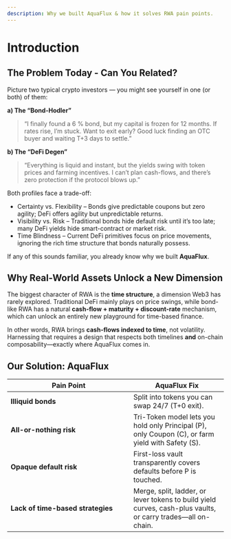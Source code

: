 ```yaml
---
description: Why we built AquaFlux & how it solves RWA pain points.
---
```


# Introduction

## The Problem Today - Can You Related?

Picture two typical crypto investors — you might see yourself in one (or both) of them:

**a) The “Bond-Hodler”**

> “I finally found a 6 % bond, but my capital is frozen for 12 months. If rates rise, I’m stuck. Want to exit early? Good luck finding an OTC buyer and waiting T+3 days to settle.”

**b) The “DeFi Degen”**

> “Everything is liquid and instant, but the yields swing with token prices and farming incentives. I can’t plan cash-flows, and there’s zero protection if the protocol blows up.”

Both profiles face a trade-off:

* Certainty vs. Flexibility – Bonds give predictable coupons but zero agility; DeFi offers agility but unpredictable returns.
* Visibility vs. Risk – Traditional bonds hide default risk until it’s too late; many DeFi yields hide smart-contract or market risk.
* Time Blindness – Current DeFi primitives focus on price movements, ignoring the rich time structure that bonds naturally possess.

If any of this sounds familiar, you already know why we built **AquaFlux**.

## Why Real-World Assets Unlock a New Dimension

The biggest character of RWA is the **time structure**, a dimension Web3 has rarely explored. Traditional DeFi mainly plays on price swings, while bond-like RWA has a natural **cash-flow + maturity + discount-rate** mechanism, which can unlock an entirely new playground for time-based finance.

In other words, RWA brings **cash-flows indexed to time**, not volatility. Harnessing that requires a design that respects both timelines **and** on-chain composability—exactly where AquaFlux comes in.

## Our Solution: AquaFlux

<table><thead><tr><th width="269.7890625">Pain Point</th><th>AquaFlux Fix</th></tr></thead><tbody><tr><td><strong>Illiquid bonds</strong></td><td>Split into tokens you can swap 24/7 (T+0 exit).</td></tr><tr><td><strong>All-or-nothing risk</strong></td><td>Tri-Token model lets you hold only Principal (P), only Coupon (C), or farm yield with Safety (S).</td></tr><tr><td><strong>Opaque default risk</strong></td><td>First-loss vault transparently covers defaults before P is touched.</td></tr><tr><td><strong>Lack of time-based strategies</strong></td><td>Merge, split, ladder, or lever tokens to build yield curves, cash-plus vaults, or carry trades—all on-chain.</td></tr></tbody></table>

